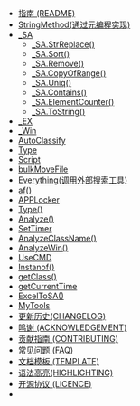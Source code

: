 * [指南 (README)](README.md)
* [StringMethod(通过元编程实现)](StringMethod.md)
* [_SA](_SA.md)
    * [_SA.StrReplace()](_SA/_SA.StrReplace().md)
    * [_SA.Sort()](_SA/_SA.Sort().md)
    * [_SA.Remove()](_SA/_SA.Remove().md)
    * [_SA.CopyOfRange()](_SA/_SA.CopyOfRange().md)
    * [_SA.Uniq()](_SA/_SA.Uniq().md)
    * [_SA.Contains()](_SA.Contains().md)
    * [_SA.ElementCounter()](_SA/_SA.ElementCounter().md)
    * [_SA.ToString()](_SA.ToString().md)
* [_EX](_EX.md)
* [_Win](_Win.md)
* [AutoClassify](AutoClassify.md)
* [Type](Type.md)
* [Script](Script.md)
* [bulkMoveFile](bulkMoveFile.md)
* [Everything(调用外部搜索工具)](Everything.md)
* [af()](af().md)
* [APPLocker](APPLocker.md)
* [Type()](Type().md)
* [Analyze()](Analyze().md)
* [SetTimer](SetTimer.md)
* [AnalyzeClassName()](AnalyzeClassName().md)
* [AnalyzeWin()](AnalyzeWin().md)
* [UseCMD](UseCMD.md)
* [Instanof()](Instanof().md)
* [getClass()](getClass().md)
* [getCurrentTime](getCurrentTime.md)
* [ExcelToSA()](ExcelToSA().md)
* [MyTools](MyTools.md)
* [更新历史(CHANGELOG)](更新历史(CHANGELOG).md)
* [鸣谢 (ACKNOWLEDGEMENT)](BeanLib_ACKNOWLEDGEMENT.md)
* [贡献指南 (CONTRIBUTING)](BeanLib_CONTRIBUTING.md)
* [常见问题 (FAQ)](BeanLib_FQA.md)
* [文档模板 (TEMPLATE)](TEMPLATE.md)
* [语法高亮(HIGHLIGHTING)](HIGHLIGHTING.md)
* [开源协议 (LICENCE)](LICENCE)
* 
